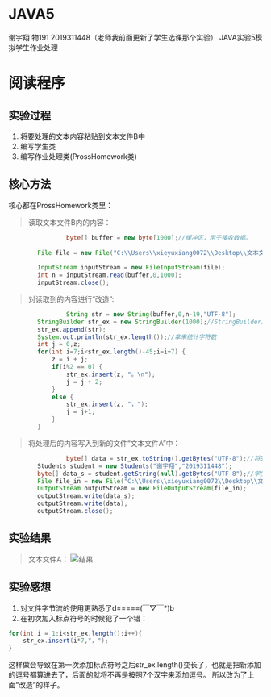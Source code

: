 # JAVA5
谢宇翔 物191 2019311448（老师我前面更新了学生选课那个实验）
JAVA实验5模拟学生作业处理

# 阅读程序

## 实验过程
1. 将要处理的文本内容粘贴到文本文件B中
2. 编写学生类
3. 编写作业处理类(ProssHomework类)

## 核心方法
核心都在ProssHomework类里：
> 读取文本文件B内的内容：
```java
                byte[] buffer = new byte[1000];//缓冲区，用于接收数据。
		
		File file = new File("C:\\Users\\xieyuxiang0072\\Desktop\\文本文件B.txt");
		
		InputStream inputStream = new FileInputStream(file);
		int n = inputStream.read(buffer,0,1000);
		inputStream.close();	
```
> 对读取到的内容进行“改造”:
```java
                String str = new String(buffer,0,n-19,"UTF-8");
		StringBuilder str_ex = new StringBuilder(1000);//StringBuilder用来创建一个可变的字符序列
		str_ex.append(str);
		System.out.println(str_ex.length());//拿来统计字符数
		int j = 0,z;
		for(int i=7;i<str_ex.length()-45;i=i+7) {
			z = i + j;
			if(i%2 == 0) {
				str_ex.insert(z, "。\n");
				j = j + 2;
			}
			else {
				str_ex.insert(z, "，");
				j = j+1;
			}
		}
```
> 将处理后的内容写入到新的文件“文本文件A”中：
```java
                byte[] data = str_ex.toString().getBytes("UTF-8");//将StringBuilder类型的str_ex转化为字符串然后再转化为字节数组
		Students student = new Students("谢宇翔","2019311448");
		byte[] data_s = student.getString(null).getBytes("UTF-8");//学生信息的字节数组
		File file_in = new File("C:\\Users\\xieyuxiang0072\\Desktop\\文本文件A.txt");
		OutputStream outputStream = new FileOutputStream(file_in);
		outputStream.write(data_s);
		outputStream.write(data);
		outputStream.close();
```

## 实验结果
> 文本文件A：
![结果](http://chuantu.xyz/t6/741/1607528678x1954578519.png)

## 实验感想
1. 对文件字节流的使用更熟悉了d=====(￣▽￣*)b
2. 在初次加入标点符号的时候犯了一个错：
```java
for(int i = 1;i<str_ex.length();i++){
    str_ex.insert(i*7,"，");
}
```
这样做会导致在第一次添加标点符号之后str_ex.length()变长了，也就是把新添加的逗号都算进去了，后面的就将不再是按照7个汉字来添加逗号。
所以改为了上面“改造”的样子。
